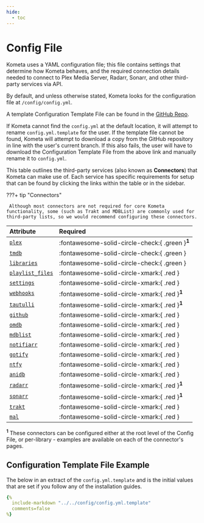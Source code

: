 ```yaml
---
hide:
  - toc
---
```

# Config File

Kometa uses a YAML configuration file; this file contains settings that determine how Kometa behaves, and the required 
connection details needed to connect to Plex Media Server, Radarr, Sonarr, and other third-party services via API.

By default, and unless otherwise stated, Kometa looks for the configuration file at `/config/config.yml`.

A template Configuration Template File can be found in the  [GitHub Repo](https://github.com/Kometa-Team/Kometa/blob/master/config/config.yml.template).

If Kometa cannot find the `config.yml` at the default location, it will attempt to rename `config.yml.template` for the user. If the template file cannot be found, 
Kometa will attempt to download a copy from the GitHub repository in line with the user's current branch. 
If this also fails, the user will have to download the Configuration Template File from  the above link and manually rename it to `config.yml`.

This table outlines the third-party services (also known as **Connectors**) that Kometa can make use of. Each service has specific 
requirements for setup that can be found by clicking the links within the table or in the sidebar.

???+ tip "Connectors"

     Although most connectors are not required for core Kometa functionality, some (such as Trakt and MDBList) are commonly used for third-party lists, so we would recommend configuring these connectors.

| Attribute                                   | Required                                                                                   |
|:--------------------------------------------|:-------------------------------------------------------------------------------------------|
| [`plex`](plex.md)                           | :fontawesome-solid-circle-check:{ .green }<sup>**1**</sup> |
| [`tmdb`](tmdb.md)                           | :fontawesome-solid-circle-check:{ .green }                                                 |
| [`libraries`](libraries.md)                 | :fontawesome-solid-circle-check:{ .green }                                                 |
| [`playlist_files`](../notused/playlists.md) | :fontawesome-solid-circle-xmark:{ .red }                                                   |
| [`settings`](settings.md)                   | :fontawesome-solid-circle-xmark:{ .red }                                                   |
| [`webhooks`](webhooks.md)                   | :fontawesome-solid-circle-xmark:{ .red }<sup>**1**</sup>                                                   |
| [`tautulli`](tautulli.md)                   | :fontawesome-solid-circle-xmark:{ .red }<sup>**1**</sup>                                                   |
| [`github`](github.md)                       | :fontawesome-solid-circle-xmark:{ .red }                                                   |
| [`omdb`](omdb.md)                           | :fontawesome-solid-circle-xmark:{ .red }                                                   |
| [`mdblist`](mdblist.md)                     | :fontawesome-solid-circle-xmark:{ .red }                                                   |
| [`notifiarr`](notifiarr.md)                 | :fontawesome-solid-circle-xmark:{ .red }                                                   |
| [`gotify`](gotify.md)                       | :fontawesome-solid-circle-xmark:{ .red }                                                   |
| [`ntfy`](ntfy.md)                           | :fontawesome-solid-circle-xmark:{ .red }                                                   |
| [`anidb`](anidb.md)                         | :fontawesome-solid-circle-xmark:{ .red }                                                   |
| [`radarr`](radarr.md)                       | :fontawesome-solid-circle-xmark:{ .red }<sup>**1**</sup>                                                   |
| [`sonarr`](sonarr.md)                       | :fontawesome-solid-circle-xmark:{ .red }<sup>**1**</sup>                                                   |
| [`trakt`](trakt.md)                         | :fontawesome-solid-circle-xmark:{ .red }                                                   |
| [`mal`](myanimelist.md)                     | :fontawesome-solid-circle-xmark:{ .red }                                                   |

<sup>**1**</sup> These connectors can be configured either at the root level of the Config File, or per-library - examples are available on each of the connector's pages.
## Configuration Template File Example

The below in an extract of the `config.yml.template` and is the initial values that are set if you follow any of the installation guides.

```yaml title="config.yml.template"
{%    
  include-markdown "../../config/config.yml.template" 
  comments=false
%}
```
